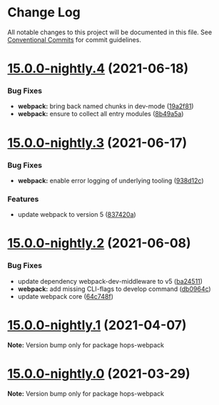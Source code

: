 # Change Log

All notable changes to this project will be documented in this file.
See [Conventional Commits](https://conventionalcommits.org) for commit guidelines.

# [15.0.0-nightly.4](https://github.com/xing/hops/compare/v15.0.0-nightly.3...v15.0.0-nightly.4) (2021-06-18)


### Bug Fixes

* **webpack:** bring back named chunks in dev-mode ([19a2f81](https://github.com/xing/hops/commit/19a2f810b5e49f961b070c206ce8fe4c6b0c2f29))
* **webpack:** ensure to collect all entry modules ([8b49a5a](https://github.com/xing/hops/commit/8b49a5a20be7918d9be7a519ef1d5338c899f05b))





# [15.0.0-nightly.3](https://github.com/xing/hops/compare/v15.0.0-nightly.2...v15.0.0-nightly.3) (2021-06-17)


### Bug Fixes

* **webpack:** enable error logging of underlying tooling ([938d12c](https://github.com/xing/hops/commit/938d12cd67061d26239c1d21a49c470c8f54f34e))


### Features

* update webpack to version 5 ([837420a](https://github.com/xing/hops/commit/837420a27315be1768e1f922aa5f5b3589d8d549))





# [15.0.0-nightly.2](https://github.com/xing/hops/compare/v15.0.0-nightly.1...v15.0.0-nightly.2) (2021-06-08)


### Bug Fixes

* update dependency webpack-dev-middleware to v5 ([ba24511](https://github.com/xing/hops/commit/ba245117444edba7aa3b7edf7ff806370668534e))
* **webpack:** add missing CLI-flags to develop command ([db0964c](https://github.com/xing/hops/commit/db0964c8011396f36d0637dd4afcef8d2df32000))
* update webpack core ([64c748f](https://github.com/xing/hops/commit/64c748fe3907fa6a440a9b41d1264cb956ac05c2))





# [15.0.0-nightly.1](https://github.com/xing/hops/compare/v15.0.0-nightly.0...v15.0.0-nightly.1) (2021-04-07)

**Note:** Version bump only for package hops-webpack





# [15.0.0-nightly.0](https://github.com/xing/hops/compare/v14.0.0...v15.0.0-nightly.0) (2021-03-29)

**Note:** Version bump only for package hops-webpack
